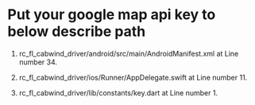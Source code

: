 # Put your google map api key to below describe path

1. rc_fl_cabwind_driver/android/src/main/AndroidManifest.xml at Line number 34.

2. rc_fl_cabwind_driver/ios/Runner/AppDelegate.swift at Line number 11.

3. rc_fl_cabwind_driver/lib/constants/key.dart at Line number 1.